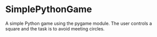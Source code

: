 # SimplePythonGame
A simple Python game using the pygame module. The user controls a square and the task is to avoid meeting circles. 
